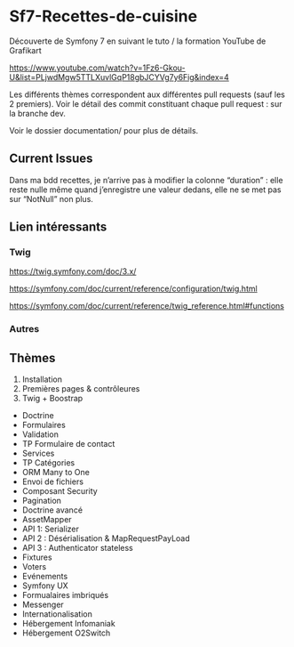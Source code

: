 # Sf7-Recettes-de-cuisine

Découverte de Symfony 7 en suivant le tuto / la formation YouTube de Grafikart

<https://www.youtube.com/watch?v=1Fz6-Gkou-U&list=PLjwdMgw5TTLXuvlGqP18gbJCYVg7y6Fig&index=4>

Les différents thèmes correspondent aux différentes pull requests (sauf les 2 premiers).
Voir le détail des commit constituant chaque pull request : sur la branche dev.

Voir le dossier documentation/ pour plus de détails.

## Current Issues

Dans ma bdd recettes, je n’arrive pas à modifier la colonne “duration” : elle reste nulle même quand j’enregistre une valeur dedans, elle ne se met pas sur “NotNull” non plus.

## Lien intéressants

### Twig

<https://twig.symfony.com/doc/3.x/>

<https://symfony.com/doc/current/reference/configuration/twig.html>

<https://symfony.com/doc/current/reference/twig_reference.html#functions>

### Autres

## Thèmes

1. Installation
2. Premières pages & contrôleures
3. Twig + Boostrap

- Doctrine
- Formulaires
- Validation
- TP Formulaire de contact
- Services
- TP Catégories
- ORM Many to One
- Envoi de fichiers
- Composant Security
- Pagination
- Doctrine avancé
- AssetMapper
- API 1: Serializer
- API 2 : Désérialisation & MapRequestPayLoad
- API 3 : Authenticator stateless
- Fixtures
- Voters
- Evénements
- Symfony UX
- Formualaires imbriqués
- Messenger
- Internationalisation
- Hébergement Infomaniak
- Hébergement O2Switch
